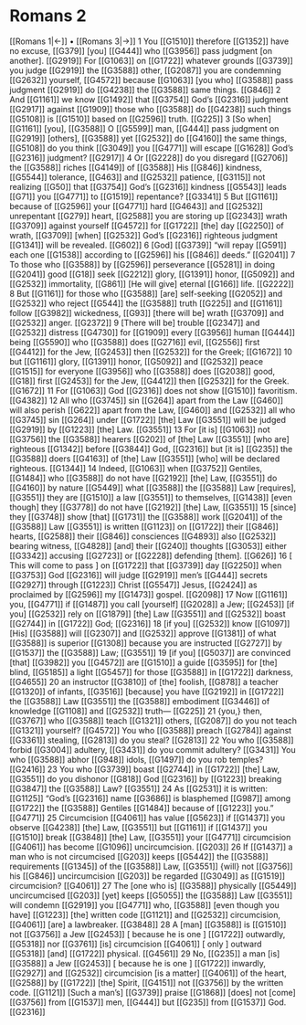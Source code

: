 # Romans 2
[[Romans 1|←]] • [[Romans 3|→]]
1 You [[G1510]] therefore [[G1352]] have no excuse, [[G379]] [you] [[G444]] who [[G3956]] pass judgment [on another]. [[G2919]] For [[G1063]] on [[G1722]] whatever grounds [[G3739]] you judge [[G2919]] the [[G3588]] other, [[G2087]] you are condemning [[G2632]] yourself, [[G4572]] because [[G1063]] [you who] [[G3588]] pass judgment [[G2919]] do [[G4238]] the [[G3588]] same things. [[G846]] 
2 And [[G1161]] we know [[G1492]] that [[G3754]] God’s [[G2316]] judgment [[G2917]] against [[G1909]] those who [[G3588]] do [[G4238]] such things [[G5108]] is [[G1510]] based on [[G2596]] truth. [[G225]] 
3 [So when] [[G1161]] [you], [[G3588]] O [[G5599]] man, [[G444]] pass judgment on [[G2919]] [others], [[G3588]] yet [[G2532]] do [[G4160]] the same things, [[G5108]] do you think [[G3049]] you [[G4771]] will escape [[G1628]] God’s [[G2316]] judgment? [[G2917]] 
4 Or [[G2228]] do you disregard [[G2706]] the [[G3588]] riches [[G4149]] of [[G3588]] His [[G846]] kindness, [[G5544]] tolerance, [[G463]] and [[G2532]] patience, [[G3115]] not realizing [[G50]] that [[G3754]] God’s [[G2316]] kindness [[G5543]] leads [[G71]] you [[G4771]] to [[G1519]] repentance? [[G3341]] 
5 But [[G1161]] because of [[G2596]] your [[G4771]] hard [[G4643]] and [[G2532]] unrepentant [[G279]] heart, [[G2588]] you are storing up [[G2343]] wrath [[G3709]] against yourself [[G4572]] for [[G1722]] [the] day [[G2250]] of wrath, [[G3709]] [when] [[G2532]] God’s [[G2316]] righteous judgment [[G1341]] will be revealed. [[G602]] 
6 [God] [[G3739]] “will repay [[G591]] each one [[G1538]] according to [[G2596]] his [[G846]] deeds.” [[G2041]] 
7 To those who [[G3588]] by [[G2596]] perseverance [[G5281]] in doing [[G2041]] good [[G18]] seek [[G2212]] glory, [[G1391]] honor, [[G5092]] and [[G2532]] immortality, [[G861]] [He will give] eternal [[G166]] life. [[G2222]] 
8 But [[G1161]] for those who [[G3588]] [are] self-seeking [[G2052]] and [[G2532]] who reject [[G544]] the [[G3588]] truth [[G225]] and [[G1161]] follow [[G3982]] wickedness, [[G93]] [there will be] wrath [[G3709]] and [[G2532]] anger. [[G2372]] 
9 [There will be] trouble [[G2347]] and [[G2532]] distress [[G4730]] for [[G1909]] every [[G3956]] human [[G444]] being [[G5590]] who [[G3588]] does [[G2716]] evil, [[G2556]] first [[G4412]] for the Jew, [[G2453]] then [[G2532]] for the Greek; [[G1672]] 
10 but [[G1161]] glory, [[G1391]] honor, [[G5092]] and [[G2532]] peace [[G1515]] for everyone [[G3956]] who [[G3588]] does [[G2038]] good, [[G18]] first [[G2453]] for the Jew, [[G4412]] then [[G2532]] for the Greek. [[G1672]] 
11 For [[G1063]] God [[G2316]] does not show [[G1510]] favoritism. [[G4382]] 
12 All who [[G3745]] sin [[G264]] apart from the Law [[G460]] will also perish [[G622]] apart from the Law, [[G460]] and [[G2532]] all who [[G3745]] sin [[G264]] under [[G1722]] [the] Law [[G3551]] will be judged [[G2919]] by [[G1223]] [the] Law. [[G3551]] 
13 For [it is] [[G1063]] not [[G3756]] the [[G3588]] hearers [[G202]] of [the] Law [[G3551]] [who are] righteous [[G1342]] before [[G3844]] God, [[G2316]] but [it is] [[G235]] the [[G3588]] doers [[G4163]] of [the] Law [[G3551]] [who] will be declared righteous. [[G1344]] 
14 Indeed, [[G1063]] when [[G3752]] Gentiles, [[G1484]] who [[G3588]] do not have [[G2192]] [the] Law, [[G3551]] do [[G4160]] by nature [[G5449]] what [[G3588]] the [[G3588]] Law [requires], [[G3551]] they are [[G1510]] a law [[G3551]] to themselves, [[G1438]] [even though] they [[G3778]] do not have [[G2192]] [the] Law, [[G3551]] 
15 [since] they [[G3748]] show [that] [[G1731]] the [[G3588]] work [[G2041]] of the [[G3588]] Law [[G3551]] is written [[G1123]] on [[G1722]] their [[G846]] hearts, [[G2588]] their [[G846]] consciences [[G4893]] also [[G2532]] bearing witness, [[G4828]] [and] their [[G240]] thoughts [[G3053]] either [[G3342]] accusing [[G2723]] or [[G2228]] defending [them]. [[G626]] 
16 [ This will come to pass ] on [[G1722]] that [[G3739]] day [[G2250]] when [[G3753]] God [[G2316]] will judge [[G2919]] men’s [[G444]] secrets [[G2927]] through [[G1223]] Christ [[G5547]] Jesus, [[G2424]] as proclaimed by [[G2596]] my [[G1473]] gospel. [[G2098]] 
17 Now [[G1161]] you, [[G4771]] if [[G1487]] you call [yourself] [[G2028]] a Jew; [[G2453]] [if you] [[G2532]] rely on [[G1879]] [the] Law [[G3551]] and [[G2532]] boast [[G2744]] in [[G1722]] God; [[G2316]] 
18 [if you] [[G2532]] know [[G1097]] [His] [[G3588]] will [[G2307]] and [[G2532]] approve [[G1381]] of what [[G3588]] is superior [[G1308]] because you are instructed [[G2727]] by [[G1537]] the [[G3588]] Law; [[G3551]] 
19 [if you] [[G5037]] are convinced [that] [[G3982]] you [[G4572]] are [[G1510]] a guide [[G3595]] for [the] blind, [[G5185]] a light [[G5457]] for those [[G3588]] in [[G1722]] darkness, [[G4655]] 
20 an instructor [[G3810]] of [the] foolish, [[G878]] a teacher [[G1320]] of infants, [[G3516]] [because] you have [[G2192]] in [[G1722]] the [[G3588]] Law [[G3551]] the [[G3588]] embodiment [[G3446]] of knowledge [[G1108]] and [[G2532]] truth— [[G225]] 
21 {you,} then, [[G3767]] who [[G3588]] teach [[G1321]] others, [[G2087]] do you not teach [[G1321]] yourself? [[G4572]] You who [[G3588]] preach [[G2784]] against [[G3361]] stealing, [[G2813]] do you steal? [[G2813]] 
22 You who [[G3588]] forbid [[G3004]] adultery, [[G3431]] do you commit adultery? [[G3431]] You who [[G3588]] abhor [[G948]] idols, [[G1497]] do you rob temples? [[G2416]] 
23 You who [[G3739]] boast [[G2744]] in [[G1722]] [the] Law, [[G3551]] do you dishonor [[G818]] God [[G2316]] by [[G1223]] breaking [[G3847]] the [[G3588]] Law? [[G3551]] 
24 As [[G2531]] it is written: [[G1125]] “God’s [[G2316]] name [[G3686]] is blasphemed [[G987]] among [[G1722]] the [[G3588]] Gentiles [[G1484]] because of [[G1223]] you.” [[G4771]] 
25 Circumcision [[G4061]] has value [[G5623]] if [[G1437]] you observe [[G4238]] [the] Law, [[G3551]] but [[G1161]] if [[G1437]] you [[G1510]] break [[G3848]] [the] Law, [[G3551]] your [[G4771]] circumcision [[G4061]] has become [[G1096]] uncircumcision. [[G203]] 
26 If [[G1437]] a man who is not circumcised [[G203]] keeps [[G5442]] the [[G3588]] requirements [[G1345]] of the [[G3588]] Law, [[G3551]] {will} not [[G3756]] his [[G846]] uncircumcision [[G203]] be regarded [[G3049]] as [[G1519]] circumcision? [[G4061]] 
27 The [one who is] [[G3588]] physically [[G5449]] uncircumcised [[G203]] [yet] keeps [[G5055]] the [[G3588]] Law [[G3551]] will condemn [[G2919]] you [[G4771]] who, [[G3588]] [even though you have] [[G1223]] [the] written code [[G1121]] and [[G2532]] circumcision, [[G4061]] [are] a lawbreaker. [[G3848]] 
28 A [man] [[G3588]] is [[G1510]] not [[G3756]] a Jew [[G2453]] [ because he is one ] [[G1722]] outwardly, [[G5318]] nor [[G3761]] [is] circumcision [[G4061]] [ only ] outward [[G5318]] [and] [[G1722]] physical. [[G4561]] 
29 No, [[G235]] a man [is] [[G3588]] a Jew [[G2453]] [ because he is one ] [[G1722]] inwardly, [[G2927]] and [[G2532]] circumcision [is a matter] [[G4061]] of the heart, [[G2588]] by [[G1722]] [the] Spirit, [[G4151]] not [[G3756]] by the written code. [[G1121]] [Such a man’s] [[G3739]] praise [[G1868]] [does] not [come] [[G3756]] from [[G1537]] men, [[G444]] but [[G235]] from [[G1537]] God. [[G2316]] 
